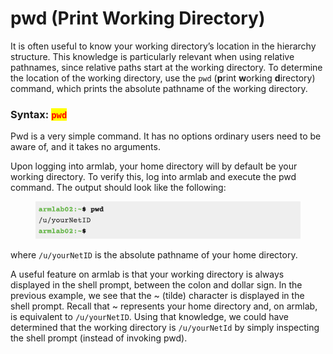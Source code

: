 # pwd (Print Working Directory)

It is often useful to know your working directory’s location in the hierarchy structure. This knowledge is particularly relevant when using relative pathnames, since relative paths start at the working directory. To determine the location of the working directory, use the `pwd` (**p**rint **w**orking **d**irectory) command, which prints the absolute pathname of the working directory.

### Syntax: <mark style="color:red;">`pwd`</mark>

Pwd is a very simple command. It has no options ordinary users need to be aware of, and it takes no arguments.&#x20;

Upon logging into armlab, your home directory will by default be your working directory. To verify this, log into armlab and execute the pwd command. The output should look like the following:&#x20;

<figure><img src="../../.gitbook/assets/Screenshot 2023-04-25 at 10.08.38 PM.png" alt=""><figcaption></figcaption></figure>

where `/u/yourNetID` is the absolute pathname of your home directory.&#x20;

A useful feature on armlab is that your working directory is always displayed in the shell prompt, between the colon and dollar sign. In the previous example, we see that the \~ (tilde) character is displayed in the shell prompt. Recall that \~ represents your home directory and, on armlab, is equivalent to `/u/yourNetID`. Using that knowledge, we could have determined that the working directory is `/u/yourNetId` by simply inspecting the shell prompt (instead of invoking pwd).
